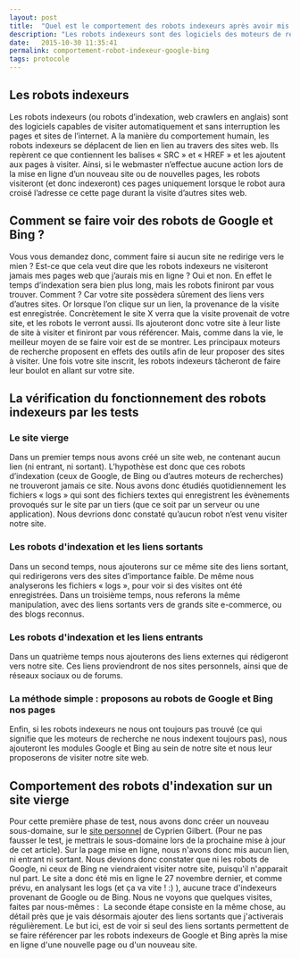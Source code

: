 ```yaml
---
layout: post
title:  "Quel est le comportement des robots indexeurs après avoir mis en ligne un site ou publié de nouvelles pages ?"
description: "Les robots indexeurs sont des logiciels des moteurs de recherche qui visitent et analysent les sites et les pages d'internet. Mais comment se comportent-ils lors d'ajouts de sites ou de nouvelles pages ?"
date:   2015-10-30 11:35:41
permalink: comportement-robot-indexeur-google-bing
tags: protocole
---
```

<h2>Les robots indexeurs</h2>
<p> 
Les robots indexeurs (ou robots d’indexation, web crawlers en anglais) sont des logiciels capables de visiter automatiquement et sans interruption les pages et sites de l’internet.
A la manière du comportement humain, les robots indexeurs se déplacent de lien en lien au travers des sites web. Ils repèrent ce que contiennent les balises « SRC » et « HREF » et les ajoutent aux pages à visiter.
Ainsi, si le webmaster n’effectue aucune action lors de la mise en ligne d’un nouveau site ou de nouvelles pages, les robots visiteront (et donc indexeront) ces pages uniquement lorsque le robot aura croisé l’adresse ce cette page durant la visite d’autres sites web.

</p>

   <h2>Comment se faire voir des robots de Google et Bing ?</h2>
<p>
Vous vous demandez donc, comment faire si aucun site ne redirige vers le mien ? Est-ce que cela veut dire que les robots indexeurs ne visiteront jamais mes pages web que j’aurais mis en ligne ? 
Oui et non. En effet le temps d’indexation sera bien plus long, mais les robots finiront par vous trouver. Comment ? Car votre site possèdera sûrement des liens vers d’autres sites. Or lorsque l’on clique sur un lien, la provenance de la visite est enregistrée. Concrètement le site X verra que la visite provenait de votre site, et les robots le verront aussi. Ils ajouteront donc votre site à leur liste de site à visiter et finiront par vous référencer.
Mais, comme dans la vie, le meilleur moyen de se faire voir est de se montrer. Les principaux moteurs de recherche proposent en effets des outils afin de leur proposer des sites à visiter. Une fois votre site inscrit, les robots indexeurs tâcheront de faire leur boulot en allant sur votre site.

</p>

   <h2>La vérification du fonctionnement des robots indexeurs par les tests</h2>
<p>
  <h3>Le site vierge</h3>
Dans un premier temps nous avons créé un site web, ne contenant aucun lien (ni entrant, ni sortant). L’hypothèse est donc que ces robots d’indexation (ceux de Google, de Bing ou d’autres moteurs de recherches) ne trouveront jamais ce site. Nous avons donc étudiés quotidiennement les fichiers « logs » qui sont des fichiers textes qui enregistrent les évènements provoqués sur le site par un tiers (que ce soit par un serveur ou une application). Nous devrions donc constaté qu’aucun robot n’est venu visiter notre site.
<h3>Les robots d'indexation et les liens sortants</h3>
Dans un second temps, nous ajouterons sur ce même site des liens sortant, qui redirigerons vers des sites d’importance faible. De même nous analyserons les fichiers « logs », pour voir si des visites ont été enregistrées. Dans un troisième temps, nous referons la même manipulation, avec des liens sortants vers de grands site e-commerce, ou des blogs reconnus.
<h3>Les robots d'indexation et les liens entrants</h3>
Dans un quatrième temps nous ajouterons des liens externes qui rédigeront vers notre site. Ces liens proviendront de nos sites personnels, ainsi que de réseaux sociaux ou de forums. 
<h3>La méthode simple : proposons au robots de Google et Bing nos pages</h3>

Enfin, si les robots indexeurs ne nous ont toujours pas trouvé (ce qui signifie que les moteurs de recherche ne nous indexent toujours pas), nous ajouteront les modules Google et Bing au sein de notre site et nous leur proposerons de visiter notre site web.

</p>

<p>
<h2>
   Comportement des robots d'indexation sur un site vierge
</h2>
Pour cette première phase de test, nous avons donc créer un nouveau sous-domaine, sur le <a href="http://cypriengilbert.com">site personnel</a> de Cyprien Gilbert. (Pour ne pas fausser le test, je mettrais le sous-domaine lors de la prochaine mise à jour de cet article). Sur la page mise en ligne, nous n'avons donc mis aucun lien, ni entrant ni sortant. Nous devions donc constater que ni les robots de Google, ni ceux de Bing ne viendraient visiter notre site, puisqu'il n'apparait nul part.
Le site a donc été mis en ligne le 27 novembre dernier, et comme prévu, en analysant les logs (et ça va vite ! :) ), aucune trace d'indexeurs provenant de Google ou de Bing. Nous ne voyons que quelques visites, faites par nous-mêmes : 
<img></img>
La seconde étape consiste en la même chose, au détail près que je vais désormais ajouter des liens sortants que j'activerais régulièrement. Le but ici, est de voir si seul des liens sortants permettent de se faire référencer par les robots indexeurs de Google et Bing après la mise en ligne d'une nouvelle page ou d'un nouveau site. 


</p>
